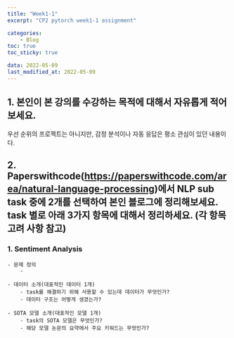 ```yaml
---
title: "Week1-1"
excerpt: "CP2 pytorch week1-1 assignment"

categories:
    - Blog
toc: true
toc_sticky: true

data: 2022-05-09
last_modified_at: 2022-05-09
---
```


## 1. 본인이 본 강의를 수강하는 목적에 대해서 자유롭게 적어보세요.

 우선 순위의 프로젝트는 아니지만, 감정 분석이나 자동 응답은 평소 관심이 있던 내용이다.

## 2. Paperswithcode(https://paperswithcode.com/area/natural-language-processing)에서 NLP sub task 중에 2개를 선택하여 본인 블로그에 정리해보세요. task 별로 아래 3가지 항목에 대해서 정리하세요. (각 항목 고려 사항 참고)

### 1. Sentiment Analysis
    - 문제 정의
        - 

    - 데이터 소개(대표적인 데이터 1개)
        - task를 해결하기 위해 사용할 수 있는데 데이터가 무엇인가?
        - 데이터 구조는 어떻게 생겼는가?

    - SOTA 모델 소개(대표적인 모델 1개)
        - task의 SOTA 모델은 무엇인가?
        - 해당 모델 논문의 요약에서 주요 키워드는 무엇인가?
